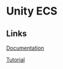 # Unity ECS

## Links
[Documentation](https://docs.unity3d.com/Packages/com.unity.entities@1.3/manual/index.html)

[Tutorial](https://www.youtube.com/watch?v=ILfUuBLfzGI&list=PLzDRvYVwl53s40yP5RQXitbT--IRcHqba)
